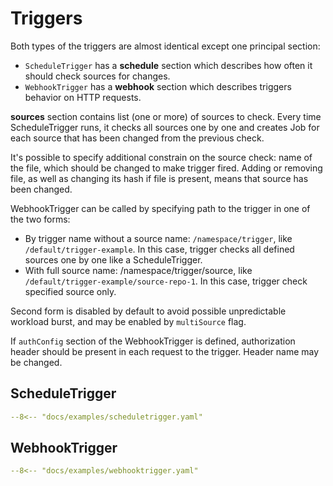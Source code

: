 # Triggers

Both types of the triggers are almost identical except one principal section:

* `ScheduleTrigger` has a **schedule** section which describes how often it should check sources for changes.
* `WebhookTrigger` has a **webhook** section which describes triggers behavior on HTTP requests.

**sources** section contains list (one or more) of sources to check.
Every time ScheduleTrigger runs, it checks all sources one by one and creates Job for each source that has been changed
from the previous check.

It's possible to specify additional constrain on the source check: name of the file, which should be changed to make
trigger fired.
Adding or removing file, as well as changing its hash if file is present, means that source has been changed.

WebhookTrigger can be called by specifying path to the trigger in one of the two forms:

* By trigger name without a source name: `/namespace/trigger`, like `/default/trigger-example`.
  In this case, trigger checks all defined sources one by one like a ScheduleTrigger.
* With full source name: /namespace/trigger/source, like `/default/trigger-example/source-repo-1`.
  In this case, trigger check specified source only.

Second form is disabled by default to avoid possible unpredictable workload burst, and may be enabled by `multiSource`
flag.

If `authConfig` section of the WebhookTrigger is defined,
authorization header should be present in each request to the trigger.
Header name may be changed.

## ScheduleTrigger

```yaml title="ScheduleTrigger"
--8<-- "docs/examples/scheduletrigger.yaml"
```

## WebhookTrigger

```yaml title="WebhookTrigger"
--8<-- "docs/examples/webhooktrigger.yaml"
```
